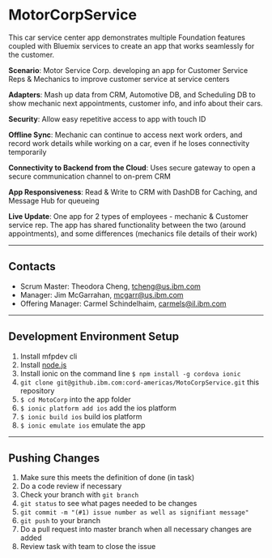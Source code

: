 # MotorCorpService

This car service center app demonstrates multiple Foundation features coupled with Bluemix services to create an app that works seamlessly for the customer.

**Scenario**: Motor Service Corp. developing an app for Customer Service Reps & Mechanics to improve customer service at service centers

**Adapters**:
Mash up data from CRM, Automotive DB, and Scheduling DB to show mechanic next appointments, customer info, and info about their cars.

**Security**:
Allow easy repetitive access to app with touch ID

**Offline Sync**:
Mechanic can continue to access next work orders, and record work details while working on a car, even if he loses connectivity temporarily

**Connectivity to Backend from the Cloud**:
Uses secure gateway to open a secure communication channel to on-prem CRM

**App Responsiveness**:
Read & Write to CRM with DashDB for Caching, and Message Hub for queueing

**Live Update**:
One app for 2 types of employees - mechanic & Customer service rep. The app has shared functionality between the two (around appointments), and some differences (mechanics file details of their work)

--------------------------------

## Contacts

* Scrum Master: Theodora Cheng, tcheng@us.ibm.com
* Manager: Jim McGarrahan, mcgarr@us.ibm.com
* Offering Manager: Carmel Schindelhaim, carmels@il.ibm.com

--------------------------------

## Development Environment Setup

1. Install mfpdev cli
2. Install [node.js](https://nodejs.org/en/)
2. Install ionic on the command line `$ npm install -g cordova ionic`
3. `git clone git@github.ibm.com:cord-americas/MotoCorpService.git` this repository
4. `$ cd MotoCorp` into the app folder
5. `$ ionic platform add ios` add the ios platform
6. `$ ionic build ios` build ios platform
7. `$ ionic emulate ios` emulate the app

--------------------------------

## Pushing Changes

1.  Make sure this meets the definition of done (in task)
2.  Do a code review if necessary
3.  Check your branch with `git branch`
3. `git status` to see what pages needed to be changes
4. `git commit -m "(#1) issue number as well as signifiant message"`
5. `git push` to your branch
6.  Do a pull request into master branch when all necessary changes are added
7.  Review task with team to close the issue
